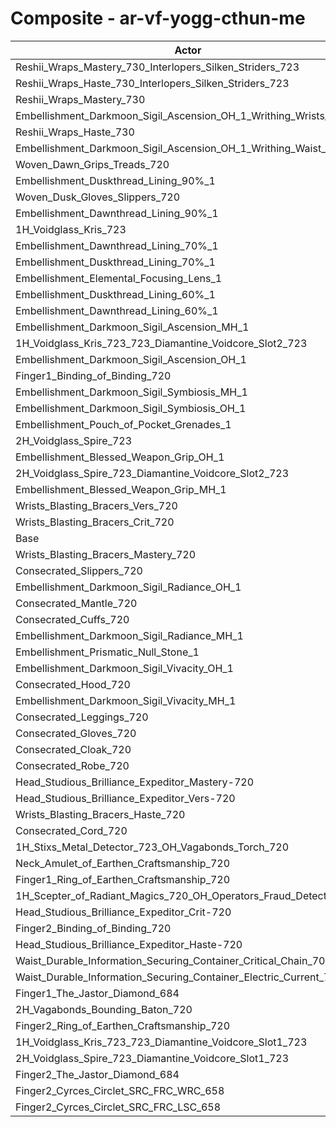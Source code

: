 # Composite - ar-vf-yogg-cthun-me
| Actor | DPS | Increase |
|---|:---:|:---:|
|Reshii_Wraps_Mastery_730_Interlopers_Silken_Striders_723|5017672|1.80%|
|Reshii_Wraps_Haste_730_Interlopers_Silken_Striders_723|5007922|1.61%|
|Reshii_Wraps_Mastery_730|5002295|1.49%|
|Embellishment_Darkmoon_Sigil_Ascension_OH_1_Writhing_Wrists_1|4987334|1.19%|
|Reshii_Wraps_Haste_730|4984946|1.14%|
|Embellishment_Darkmoon_Sigil_Ascension_OH_1_Writhing_Waist_1|4983081|1.10%|
|Woven_Dawn_Grips_Treads_720|4969268|0.82%|
|Embellishment_Duskthread_Lining_90%_1|4962206|0.68%|
|Woven_Dusk_Gloves_Slippers_720|4961324|0.66%|
|Embellishment_Dawnthread_Lining_90%_1|4960617|0.65%|
|1H_Voidglass_Kris_723|4957058|0.57%|
|Embellishment_Dawnthread_Lining_70%_1|4953364|0.50%|
|Embellishment_Duskthread_Lining_70%_1|4952363|0.48%|
|Embellishment_Elemental_Focusing_Lens_1|4950742|0.45%|
|Embellishment_Duskthread_Lining_60%_1|4949028|0.41%|
|Embellishment_Dawnthread_Lining_60%_1|4947475|0.38%|
|Embellishment_Darkmoon_Sigil_Ascension_MH_1|4947116|0.37%|
|1H_Voidglass_Kris_723_723_Diamantine_Voidcore_Slot2_723|4947060|0.37%|
|Embellishment_Darkmoon_Sigil_Ascension_OH_1|4947028|0.37%|
|Finger1_Binding_of_Binding_720|4946005|0.35%|
|Embellishment_Darkmoon_Sigil_Symbiosis_MH_1|4945320|0.34%|
|Embellishment_Darkmoon_Sigil_Symbiosis_OH_1|4944754|0.32%|
|Embellishment_Pouch_of_Pocket_Grenades_1|4942549|0.28%|
|2H_Voidglass_Spire_723|4941351|0.25%|
|Embellishment_Blessed_Weapon_Grip_OH_1|4933024|0.09%|
|2H_Voidglass_Spire_723_Diamantine_Voidcore_Slot2_723|4932705|0.08%|
|Embellishment_Blessed_Weapon_Grip_MH_1|4931412|0.05%|
|Wrists_Blasting_Bracers_Vers_720|4931128|0.05%|
|Wrists_Blasting_Bracers_Crit_720|4929396|0.01%|
|Base|4928797|0.00%|
|Wrists_Blasting_Bracers_Mastery_720|4927910|-0.02%|
|Consecrated_Slippers_720|4927615|-0.02%|
|Embellishment_Darkmoon_Sigil_Radiance_OH_1|4927070|-0.04%|
|Consecrated_Mantle_720|4927026|-0.04%|
|Consecrated_Cuffs_720|4926415|-0.05%|
|Embellishment_Darkmoon_Sigil_Radiance_MH_1|4925901|-0.06%|
|Embellishment_Prismatic_Null_Stone_1|4925215|-0.07%|
|Embellishment_Darkmoon_Sigil_Vivacity_OH_1|4924262|-0.09%|
|Consecrated_Hood_720|4924168|-0.09%|
|Embellishment_Darkmoon_Sigil_Vivacity_MH_1|4920977|-0.16%|
|Consecrated_Leggings_720|4919075|-0.20%|
|Consecrated_Gloves_720|4918160|-0.22%|
|Consecrated_Cloak_720|4915681|-0.27%|
|Consecrated_Robe_720|4915644|-0.27%|
|Head_Studious_Brilliance_Expeditor_Mastery-720|4913710|-0.31%|
|Head_Studious_Brilliance_Expeditor_Vers-720|4911542|-0.35%|
|Wrists_Blasting_Bracers_Haste_720|4910848|-0.36%|
|Consecrated_Cord_720|4909884|-0.38%|
|1H_Stixs_Metal_Detector_723_OH_Vagabonds_Torch_720|4909443|-0.39%|
|Neck_Amulet_of_Earthen_Craftsmanship_720|4908783|-0.41%|
|Finger1_Ring_of_Earthen_Craftsmanship_720|4908308|-0.42%|
|1H_Scepter_of_Radiant_Magics_720_OH_Operators_Fraud_Detector_723|4907398|-0.43%|
|Head_Studious_Brilliance_Expeditor_Crit-720|4902503|-0.53%|
|Finger2_Binding_of_Binding_720|4901678|-0.55%|
|Head_Studious_Brilliance_Expeditor_Haste-720|4901059|-0.56%|
|Waist_Durable_Information_Securing_Container_Critical_Chain_701|4899526|-0.59%|
|Waist_Durable_Information_Securing_Container_Electric_Current_701|4893894|-0.71%|
|Finger1_The_Jastor_Diamond_684|4890687|-0.77%|
|2H_Vagabonds_Bounding_Baton_720|4889275|-0.80%|
|Finger2_Ring_of_Earthen_Craftsmanship_720|4862805|-1.34%|
|1H_Voidglass_Kris_723_723_Diamantine_Voidcore_Slot1_723|4861769|-1.36%|
|2H_Voidglass_Spire_723_Diamantine_Voidcore_Slot1_723|4845057|-1.70%|
|Finger2_The_Jastor_Diamond_684|4832626|-1.95%|
|Finger2_Cyrces_Circlet_SRC_FRC_WRC_658|4797134|-2.67%|
|Finger2_Cyrces_Circlet_SRC_FRC_LSC_658|4765750|-3.31%|
